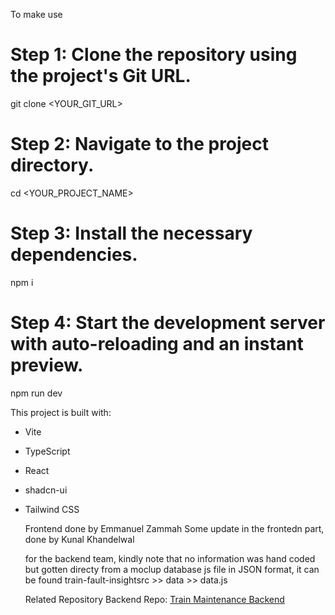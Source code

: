 To make use
# Step 1: Clone the repository using the project's Git URL.
git clone <YOUR_GIT_URL>

# Step 2: Navigate to the project directory.
cd <YOUR_PROJECT_NAME>

# Step 3: Install the necessary dependencies.
npm i

# Step 4: Start the development server with auto-reloading and an instant preview.
npm run dev


This project is built with:
- Vite
- TypeScript
- React
- shadcn-ui
- Tailwind CSS

  Frontend done by Emmanuel Zammah
  Some update in the frontedn part, done by Kunal Khandelwal

  for the backend team, kindly note that no information was hand coded but gotten directy from a moclup database js file in JSON format, it can be found 
  train-fault-insightsrc >> data >> data.js

  Related Repository
Backend Repo: [Train Maintenance Backend](https://github.com/KunalKhandelwal-dev/SIH_Backend.git)
